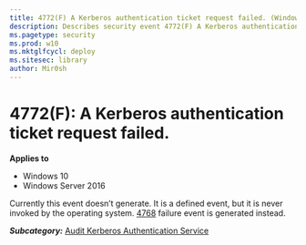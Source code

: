 ```yaml
---
title: 4772(F) A Kerberos authentication ticket request failed. (Windows 10)
description: Describes security event 4772(F) A Kerberos authentication ticket request failed.
ms.pagetype: security
ms.prod: w10
ms.mktglfcycl: deploy
ms.sitesec: library
author: Mir0sh
---
```


# 4772(F): A Kerberos authentication ticket request failed.

**Applies to**
-   Windows 10
-   Windows Server 2016


Currently this event doesn’t generate. It is a defined event, but it is never invoked by the operating system. [4768](event-4768.md) failure event is generated instead.

***Subcategory:***&nbsp;[Audit Kerberos Authentication Service](audit-kerberos-authentication-service.md)

